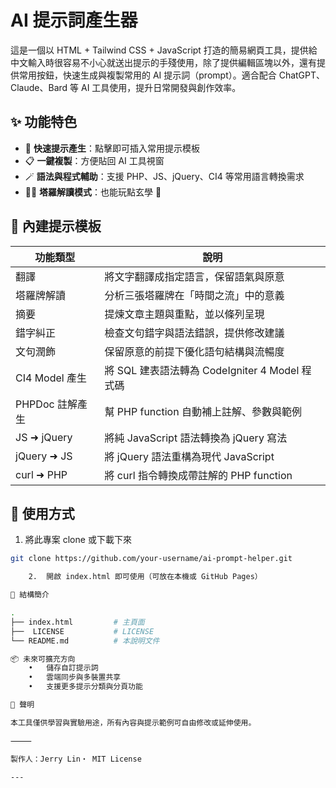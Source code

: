
# AI 提示詞產生器

這是一個以 HTML + Tailwind CSS + JavaScript 打造的簡易網頁工具，提供給中文輸入時很容易不小心就送出提示的手殘使用，除了提供編輯區塊以外，還有提供常用按鈕，快速生成與複製常用的 AI 提示詞（prompt）。適合配合 ChatGPT、Claude、Bard 等 AI 工具使用，提升日常開發與創作效率。


## ✨ 功能特色

- 🚀 **快速提示產生**：點擊即可插入常用提示模板
- 📋 **一鍵複製**：方便貼回 AI 工具視窗
- 🪄 **語法與程式輔助**：支援 PHP、JS、jQuery、CI4 等常用語言轉換需求
- 🧙‍♂️ **塔羅解讀模式**：也能玩點玄學 🔮

## 🔧 內建提示模板

| 功能類型         | 說明 |
|------------------|------|
| 翻譯             | 將文字翻譯成指定語言，保留語氣與原意 |
| 塔羅牌解讀       | 分析三張塔羅牌在「時間之流」中的意義 |
| 摘要             | 提煉文章主題與重點，並以條列呈現 |
| 錯字糾正         | 檢查文句錯字與語法錯誤，提供修改建議 |
| 文句潤飾         | 保留原意的前提下優化語句結構與流暢度 |
| CI4 Model 產生   | 將 SQL 建表語法轉為 CodeIgniter 4 Model 程式碼 |
| PHPDoc 註解產生  | 幫 PHP function 自動補上註解、參數與範例 |
| JS ➜ jQuery      | 將純 JavaScript 語法轉換為 jQuery 寫法 |
| jQuery ➜ JS      | 將 jQuery 語法重構為現代 JavaScript |
| curl ➜ PHP       | 將 curl 指令轉換成帶註解的 PHP function |

## 🚀 使用方式

1. 將此專案 clone 或下載下來

```bash
git clone https://github.com/your-username/ai-prompt-helper.git

	2.	開啟 index.html 即可使用（可放在本機或 GitHub Pages）

📂 結構簡介

.
├── index.html         # 主頁面
├──  LICENSE	       # LICENSE
└── README.md          # 本說明文件

📦 未來可擴充方向
	•	儲存自訂提示詞
	•	雲端同步與多裝置共享
	•	支援更多提示分類與分頁功能

🙌 聲明

本工具僅供學習與實驗用途，所有內容與提示範例可自由修改或延伸使用。

⸻

製作人：Jerry Lin・ MIT License

---
